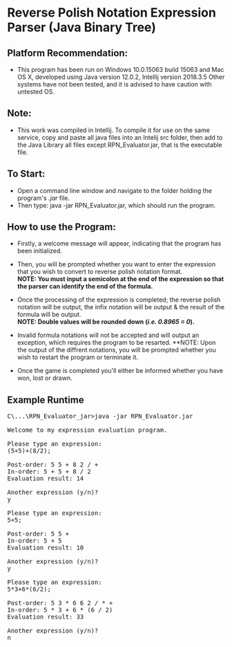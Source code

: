 # Reverse Polish Notation Expression Parser (Java Binary Tree)

## Platform Recommendation:
* This program has been run on Windows 10.0.15063 build 15063 and Mac OS X, developed using Java version 12.0.2, Intellij version 2018.3.5
Other systems have not been tested, and it is advised to have caution with untested OS.

## Note:
* This work was compiled in Intellij. To compile it for use on the same service, copy and paste all java files into an Intelij src folder, then add to the Java Library all files except RPN_Evaluator.jar, that is the executable file.

## To Start:
* Open a command line window and navigate to the folder holding the program's *.jar* file.
* Then type: java -jar RPN_Evaluator.jar, which should run the program.

## How to use the Program:
* Firstly, a welcome message will appear, indicating that the program has been initialized.
* Then, you will be prompted whether you want to enter the expression that you wish to convert to reverse polish notation format.  
**NOTE: You must input a semicolon at the end of the expression so that the parser can identify the end of the formula.**

* Once the processing of the expression is completed; the reverse polish notation will be output, the infix notation will be output & the result of the formula will be output.  
**NOTE: Double values will be rounded down (*i.e. 0.8965 = 0*).**

* Invalid formula notations will not be accepted and will output an exception, which requires the program to be resarted.
**NOTE: Upon the output of the diffrent notations, you will be prompted whether you wish to restart the program or terminate it.

* Once the game is completed you'll either be informed whether you have won, lost or drawn.

## Example Runtime
<pre>
C\...\RPN_Evaluator_jar>java -jar RPN_Evaluator.jar

Welcome to my expression evaluation program.

Please type an expression:
(5+5)+(8/2);

Post-order: 5 5 + 8 2 / +
In-order: 5 + 5 + 8 / 2
Evaluation result: 14

Another expression (y/n)?
y

Please type an expression:
5+5;

Post-order: 5 5 +
In-order: 5 + 5
Evaluation result: 10

Another expression (y/n)?
y

Please type an expression:
5*3+6*(6/2);

Post-order: 5 3 * 6 6 2 / * +
In-order: 5 * 3 + 6 * (6 / 2)
Evaluation result: 33

Another expression (y/n)?
n 
</pre>
